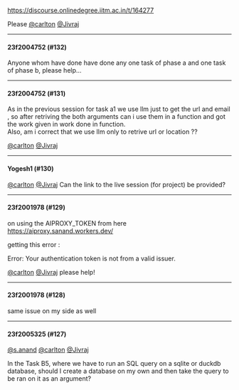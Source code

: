 https://discourse.onlinedegree.iitm.ac.in/t/164277

Please <a class="mention" href="/u/carlton">@carlton</a> <a class="mention" href="/u/jivraj">@Jivraj</a></p><hr>

<h4>23f2004752 (#132)</h4>
<p>Anyone whom have done have done any one task of phase a and one task of phase b, please help…</p><hr>

<h4>23f2004752 (#131)</h4>
<p>As in the previous session for task a1 we use llm just to get the url and email , so after retriving the both arguments can i use them in a function and got the work given in work done in function.<br/>
Also, am i correct that we use llm only to retrive url or location ??</p>
<p><a class="mention" href="/u/carlton">@carlton</a> <a class="mention" href="/u/jivraj">@Jivraj</a></p><hr>

<h4>Yogesh1 (#130)</h4>
<p><a class="mention" href="/u/carlton">@carlton</a> <a class="mention" href="/u/jivraj">@Jivraj</a> Can the link to the live session (for project) be provided?</p><hr>

<h4>23f2001978 (#129)</h4>
<p>on using the AIPROXY_TOKEN from here <a href="https://aiproxy.sanand.workers.dev/" rel="noopener nofollow ugc">https://aiproxy.sanand.workers.dev/</a></p>
<p>getting this error :</p>
<p>Error: Your authentication token is not from a valid issuer.</p>
<p><a class="mention" href="/u/carlton">@carlton</a> <a class="mention" href="/u/jivraj">@Jivraj</a>  please help!</p><hr>

<h4>23f2001978 (#128)</h4>
<p>same issue on my side as well</p><hr>

<h4>23f2005325 (#127)</h4>
<p><a class="mention" href="/u/s.anand">@s.anand</a> <a class="mention" href="/u/carlton">@carlton</a> <a class="mention" href="/u/jivraj">@Jivraj</a></p>
<p>In the Task B5, where we have to run an SQL query on a sqlite or duckdb database, should I create a database on my own and then take the query to be ran on it as an argument?